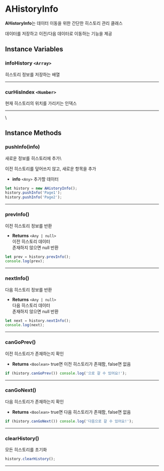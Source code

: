 # AHistoryInfo

**AHistoryInfo**는 데이터 이동을 위한 간단한 히스토리 관리 클래스

데이터를 저장하고 이전/다음 데이터로 이동하는 기능을 제공

## Instance Variables

### **infoHistory** `<Array>`

히스토리 정보를 저장하는 배열

***

### **curHisIndex** `<Number>`

현재 히스토리의 위치를 가리키는 인덱스

***

\


## Instance Methods

### **pushInfo(info)**

새로운 정보를 히스토리에 추가\


이전 히스토리를 덮어쓰지 않고, 새로운 항목을 추가

* **info** `<Any>` 추가할 데이터

```js
let history = new AHistoryInfo();
history.pushInfo('Page1');
history.pushInfo('Page2');
```

***

### **prevInfo()**

이전 히스토리 정보를 반환

* **Returns** `<Any | null>`\
  이전 히스토리 데이터\
  존재하지 않으면 null 반환

```js
let prev = history.prevInfo();
console.log(prev);
```

***

### nextInfo()

다음 히스토리 정보를 반환

* **Returns** `<Any | null>`\
  다음 히스토리 데이터\
  존재하지 않으면 null 반환

```js
let next = history.nextInfo();
console.log(next);
```

***

### canGoPrev()

이전 히스토리가 존재하는지 확인

* **Returns** `<Boolean>` true면 이전 히스토리가 존재함, false면 없음

```js
if (history.canGoPrev()) console.log('으로 갈 수 있어요!');
```

***

### canGoNext()

다음 히스토리가 존재하는지 확인

* **Returns** `<Boolean>` true면 다음 히스토리가 존재함, false면 없음

```js
if (history.canGoNext()) console.log('다음으로 갈 수 있어요!');
```

***

### clearHistory()

모든 히스토리를 초기화

```js
history.clearHistory();
```

***

